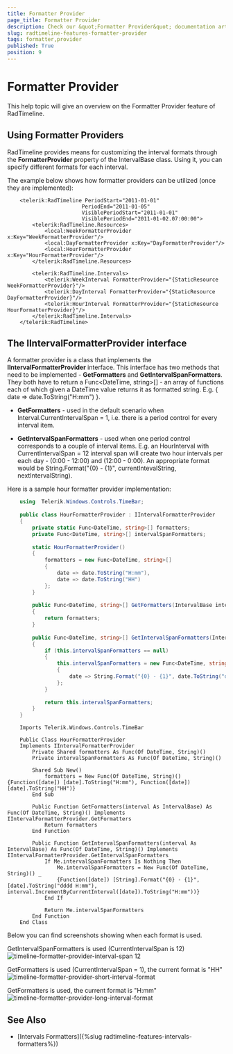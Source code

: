 ```yaml
---
title: Formatter Provider
page_title: Formatter Provider
description: Check our &quot;Formatter Provider&quot; documentation article for the RadTimeline {{ site.framework_name }} control.
slug: radtimeline-features-formatter-provider
tags: formatter,provider
published: True
position: 9
---
```


# Formatter Provider

This help topic will give an overview on the Formatter Provider feature of RadTimeline.      

## Using Formatter Providers

RadTimeline provides means for customizing the interval formats through the __FormatterProvider__ property of the IntervalBase class. Using it, you can specify different formats for each interval.

The example below shows how formatter providers can be utilized (once they are implemented):

```XAML
	<telerik:RadTimeline PeriodStart="2011-01-01"
	                    PeriodEnd="2011-01-05"
	                    VisiblePeriodStart="2011-01-01"
	                    VisiblePeriodEnd="2011-01-02.07:00:00">
	    <telerik:RadTimeline.Resources>
	        <local:WeekFormatterProvider x:Key="WeekFormatterProvider"/>
	        <local:DayFormatterProvider x:Key="DayFormatterProvider"/>
	        <local:HourFormatterProvider x:Key="HourFormatterProvider"/>
	    </telerik:RadTimeline.Resources>
	
	    <telerik:RadTimeline.Intervals>
	        <telerik:WeekInterval FormatterProvider="{StaticResource WeekFormatterProvider}"/>
	        <telerik:DayInterval FormatterProvider="{StaticResource DayFormatterProvider}"/>
	        <telerik:HourInterval FormatterProvider="{StaticResource HourFormatterProvider}"/>
	    </telerik:RadTimeline.Intervals>
	</telerik:RadTimeline>
```

## The IIntervalFormatterProvider interface

A formatter provider is a class that implements the __IIntervalFormatterProvider__ interface. This interface has two methods that need to be implemented - __GetFormatters__ and __GetIntervalSpanFormatters__. They both have to return a Func<DateTime, string>[] - an array of functions each of which given a DateTime value returns it as formatted string. E.g. { date => date.ToString("H:mm") }.

* __GetFormatters__ - used in the default scenario when Interval.CurrentIntervalSpan = 1, i.e. there is a period control for every interval item.            

* __GetIntervalSpanFormatters__ - used when one period control corresponds to a couple of interval items. E.g. an HourInterval with CurrentIntervalSpan = 12 interval span will create two hour intervals per each day - (0:00 - 12:00) and (12:00 - 0:00). An appropriate format would be String.Format("{0} - {1}", currentIntevalString, nextIntervalString).
            
Here is a sample hour formatter provider implementation:

```C#
	using  Telerik.Windows.Controls.TimeBar;
	
	public class HourFormatterProvider : IIntervalFormatterProvider
	{
	    private static Func<DateTime, string>[] formatters;
	    private Func<DateTime, string>[] intervalSpanFormatters;
	
	    static HourFormatterProvider()
	    {
	        formatters = new Func<DateTime, string>[]
	        {
	            date => date.ToString("H:mm"),
	            date => date.ToString("HH")
	        };
	    }
	
	    public Func<DateTime, string>[] GetFormatters(IntervalBase interval)
	    {
	        return formatters;
	    }
	
	    public Func<DateTime, string>[] GetIntervalSpanFormatters(IntervalBase interval)
	    {
	        if (this.intervalSpanFormatters == null)
	        {
	            this.intervalSpanFormatters = new Func<DateTime, string>[]
	            {
	                date => String.Format("{0} - {1}", date.ToString("dddd H:mm"), interval.IncrementByCurrentInterval(date).ToString("H:mm"))
	            };
	        }
	
	        return this.intervalSpanFormatters;
	    }
	}
```
```VB.NET
	Imports Telerik.Windows.Controls.TimeBar
	
	Public Class HourFormatterProvider
	Implements IIntervalFormatterProvider
	    Private Shared formatters As Func(Of DateTime, String)()
	    Private intervalSpanFormatters As Func(Of DateTime, String)()
	
	    Shared Sub New()
	        formatters = New Func(Of DateTime, String)() {Function([date]) [date].ToString("H:mm"), Function([date]) [date].ToString("HH")}
	    End Sub
	
	    Public Function GetFormatters(interval As IntervalBase) As Func(Of DateTime, String)() Implements IIntervalFormatterProvider.GetFormatters
	        Return formatters
	    End Function
	
	    Public Function GetIntervalSpanFormatters(interval As IntervalBase) As Func(Of DateTime, String)() Implements IIntervalFormatterProvider.GetIntervalSpanFormatters
	        If Me.intervalSpanFormatters Is Nothing Then
	            Me.intervalSpanFormatters = New Func(Of DateTime, String)() _
	            {Function([date]) [String].Format("{0} - {1}", [date].ToString("dddd H:mm"), interval.IncrementByCurrentInterval([date]).ToString("H:mm"))}
	        End If
	
	        Return Me.intervalSpanFormatters
	    End Function
	End Class
```

Below you can find screenshots showing when each format is used.

GetIntervalSpanFormatters is used (CurrentIntervalSpan is 12)
![timeline-formatter-provider-interval-span 12](images/timeline-formatter-provider-interval-span12.png)

GetFormatters is used (CurrentIntervalSpan = 1), the current format is "HH"
![timeline-formatter-provider-short-interval-format](images/timeline-formatter-provider-short-interval-format.png)

GetFormatters is used, the current format is "H:mm"
![timeline-formatter-provider-long-interval-format](images/timeline-formatter-provider-long-interval-format.png)

## See Also

* [Intervals Formatters]({%slug radtimeline-features-intervals-formatters%}) 